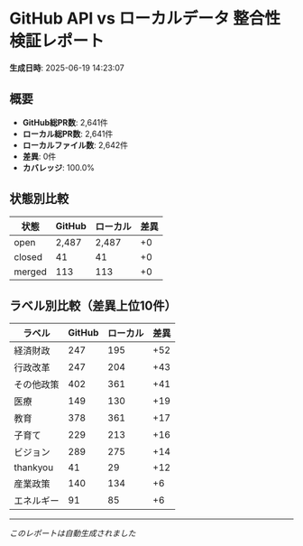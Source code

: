 # GitHub API vs ローカルデータ 整合性検証レポート

**生成日時**: 2025-06-19 14:23:07

## 概要

- **GitHub総PR数**: 2,641件
- **ローカル総PR数**: 2,641件
- **ローカルファイル数**: 2,642件
- **差異**: 0件
- **カバレッジ**: 100.0%

## 状態別比較

| 状態 | GitHub | ローカル | 差異 |
|------|--------|----------|------|
| open | 2,487 | 2,487 | +0 |
| closed | 41 | 41 | +0 |
| merged | 113 | 113 | +0 |

## ラベル別比較（差異上位10件）

| ラベル | GitHub | ローカル | 差異 |
|--------|--------|----------|------|
| 経済財政 | 247 | 195 | +52 |
| 行政改革 | 247 | 204 | +43 |
| その他政策 | 402 | 361 | +41 |
| 医療 | 149 | 130 | +19 |
| 教育 | 378 | 361 | +17 |
| 子育て | 229 | 213 | +16 |
| ビジョン | 289 | 275 | +14 |
| thankyou | 41 | 29 | +12 |
| 産業政策 | 140 | 134 | +6 |
| エネルギー | 91 | 85 | +6 |

---
*このレポートは自動生成されました*